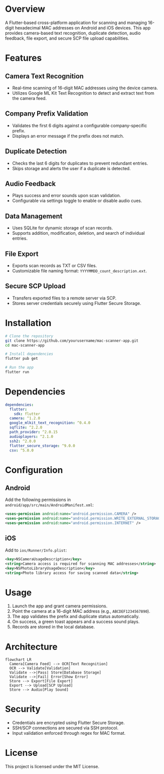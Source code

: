 # Overview

A Flutter-based cross-platform application for scanning and managing 16-digit hexadecimal MAC addresses on Android and iOS devices. This app provides camera-based text recognition, duplicate detection, audio feedback, file export, and secure SCP file upload capabilities.

# Features

## Camera Text Recognition

- Real-time scanning of 16-digit MAC addresses using the device camera.
- Utilizes Google ML Kit Text Recognition to detect and extract text from the camera feed.

## Company Prefix Validation

- Validates the first 6 digits against a configurable company-specific prefix.
- Displays an error message if the prefix does not match.

## Duplicate Detection

- Checks the last 6 digits for duplicates to prevent redundant entries.
- Skips storage and alerts the user if a duplicate is detected.

## Audio Feedback

- Plays success and error sounds upon scan validation.
- Configurable via settings toggle to enable or disable audio cues.

## Data Management

- Uses SQLite for dynamic storage of scan records.
- Supports addition, modification, deletion, and search of individual entries.

## File Export

- Exports scan records as TXT or CSV files.
- Customizable file naming format: `YYYYMMDD_count_description.ext`.

## Secure SCP Upload

- Transfers exported files to a remote server via SCP.
- Stores server credentials securely using Flutter Secure Storage.

# Installation

```bash
# Clone the repository
git clone https://github.com/yourusername/mac-scanner-app.git
cd mac-scanner-app

# Install dependencies
flutter pub get

# Run the app
flutter run
```

# Dependencies

```yaml
dependencies:
  flutter:
    sdk: flutter
  camera: ^1.2.0
  google_mlkit_text_recognition: ^0.4.0
  sqflite: ^2.2.0
  path_provider: ^2.0.15
  audioplayers: ^2.1.0
  ssh2: ^2.0.0
  flutter_secure_storage: ^9.0.0
  csv: ^5.0.0
```

# Configuration

## Android

Add the following permissions in `android/app/src/main/AndroidManifest.xml`:

```xml
<uses-permission android:name="android.permission.CAMERA" />
<uses-permission android:name="android.permission.WRITE_EXTERNAL_STORAGE" />
<uses-permission android:name="android.permission.INTERNET" />
```

## iOS

Add to `ios/Runner/Info.plist`:

```xml
<key>NSCameraUsageDescription</key>
<string>Camera access is required for scanning MAC addresses</string>
<key>NSPhotoLibraryUsageDescription</key>
<string>Photo library access for saving scanned data</string>
```

# Usage

1. Launch the app and grant camera permissions.
2. Point the camera at a 16-digit MAC address (e.g., `ABCDEF1234567890`).
3. The app validates the prefix and duplicate status automatically.
4. On success, a green toast appears and a success sound plays.
5. Records are stored in the local database.

# Architecture

```mermaid
flowchart LR
  Camera[Camera Feed] --> OCR[Text Recognition]
  OCR --> Validate[Validation]
  Validate -->|Pass| Store[Database Storage]
  Validate -->|Fail| Error[Show Error]
  Store --> Export[File Export]
  Export --> Upload[SCP Upload]
  Store --> Audio[Play Sound]
``` 

# Security

- Credentials are encrypted using Flutter Secure Storage.
- SSH/SCP connections are secured via SSH protocol.
- Input validation enforced through regex for MAC format.

# License

This project is licensed under the MIT License.
